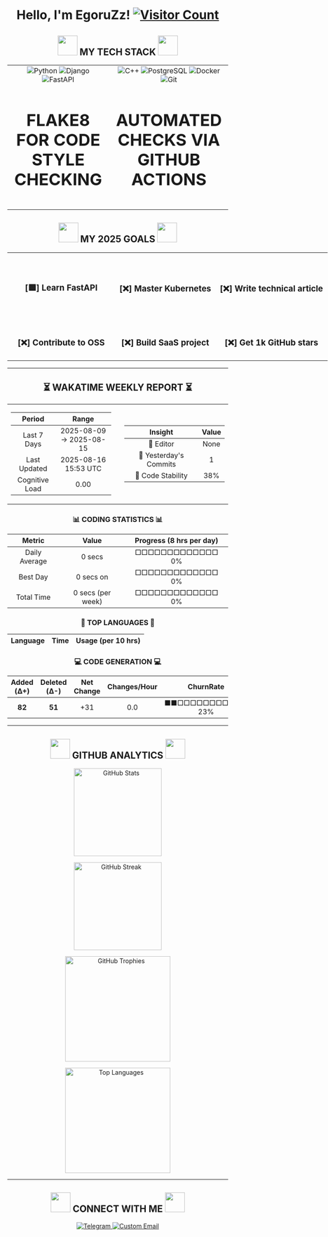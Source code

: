 <h1 align="center"> 
  Hello, I'm EgoruZz!
  <a href="https://visitorbadge.io/status?path=https%3A%2F%2Fgithub.com%2FEgoruZz">
    <img src="https://api.visitorbadge.io/api/visitors?path=https%3A%2F%2Fgithub.com%2FEgoruZz&label=VISITORS&labelColor=%23555555&countColor=%23ffd700" alt="Visitor Count"/>
  </a>
</h1>

<div align="center">
<h2 align="center">
  <img src="https://media.giphy.com/media/v1.Y2lkPTc5MGI3NjExa25hN3VheTJ6eXl1eXAxc3M4b2EwaXhocDZvMHF6dXNpcjZkNnVqbiZlcD12MV9zdGlja2Vyc19zZWFyY2gmY3Q9cw/lqFSrdm94nEAFDxPp7/giphy.gif" width="45px"/>
  MY TECH STACK
  <img src="https://media.giphy.com/media/v1.Y2lkPTc5MGI3NjExMGJmbDB5bTFuYXV2Y2xsOW9ocWw0bWp5eTY0eG80b3E1MnZ0eWk0ZiZlcD12MV9zdGlja2Vyc19zZWFyY2gmY3Q9cw/efaDE6kE1PuM4JJqAb/giphy.gif" width="45px"/>
</h2>

<table style="width: 100%; border: none;">
  <!-- Первая строка -->
  <tr>
    <td align="center" valign="middle" style="width: 60%">
      <img src="https://img.shields.io/badge/Python-3776AB?style=for-the-badge&logo=python&logoColor=white" alt="Python">
      <img src="https://img.shields.io/badge/Django-092E20?style=for-the-badge&logo=django&logoColor=white" alt="Django">
      <img src="https://img.shields.io/badge/FastAPI-009688?style=for-the-badge&logo=fastapi&logoColor=white" alt="FastAPI">
    </td>
    <td align="center" valign="middle" style="width: 60%">
      <img src="https://img.shields.io/badge/C++-FF55FA?style=for-the-badge&logo=c%2B%2B&logoColor=white" alt="C++">
      <img src="https://img.shields.io/badge/PostgreSQL-4169E1?style=for-the-badge&logo=postgresql&logoColor=white" alt="PostgreSQL">
      <img src="https://img.shields.io/badge/Docker-2496ED?style=for-the-badge&logo=docker&logoColor=white" alt="Docker">
      <img src="https://img.shields.io/badge/Git-F05032?style=for-the-badge&logo=git&logoColor=white" alt="Git">
    </td>
  </tr>
  <!-- Вторая строка -->
  <tr>
    <td style="text-align: center; vertical-align: middle; width: 60%; font-size: 32px; font-weight: bold;">
      <h3>FLAKE8 FOR CODE STYLE CHECKING</h3>
    </td>
    <td style="text-align: center; vertical-align: middle; width: 60%; font-size: 32px; font-weight: bold;">
      <h3>AUTOMATED CHECKS VIA GITHUB ACTIONS</h3>
    </td>
  </tr>
</table>
</div>

<div align="center">
<h2 align="center">
  <img src="https://media.giphy.com/media/v1.Y2lkPWVjZjA1ZTQ3Ymp6ZHZzdm8xcTUxZDU4YnNuNXhoM2I4NnBqdm85NHN2cmhkYzdidCZlcD12MV9zdGlja2Vyc19yZWxhdGVkJmN0PXM/gHW3VfdViwQ0Wg2in8/giphy.gif" width="45px"/>
  MY 2025 GOALS
  <img src="https://media.giphy.com/media/v1.Y2lkPWVjZjA1ZTQ3Ymp6ZHZzdm8xcTUxZDU4YnNuNXhoM2I4NnBqdm85NHN2cmhkYzdidCZlcD12MV9zdGlja2Vyc19yZWxhdGVkJmN0PXM/d8FPI8fqXEgwRWB5W4/giphy.gif" width="45px"/>
</h2>

<table style="width:150%; border:none; text-align:center;">
  <tr>
    <td style="padding: 40px; text-align: center; vertical-align: middle;"><h3>[🟩] Learn FastAPI</h3></td>
    <td style="padding: 10px; text-align: center; vertical-align: middle;"><h3>[❌] Master Kubernetes</h3></td>
    <td style="padding: 10px; text-align: center; vertical-align: middle;"><h3>[❌] Write technical article</h3></td>
  </tr>
  <tr>
    <td style="padding: 10px; text-align: center; vertical-align: middle;"><h3>[❌] Contribute to OSS</h3></td>
    <td style="padding: 10px; text-align: center; vertical-align: middle;"><h3>[❌] Build SaaS project</h3></td>
    <td style="padding: 10px; text-align: center; vertical-align: middle;"><h3>[❌] Get 1k GitHub stars</h3></td>
  </tr>
</table>
</div>

---

<!--START_SECTION:waka-->
<div align='center'>

## ⏳ WAKATIME WEEKLY REPORT ⏳

<table><tr>
<td width="50%" style="padding-right: 15px;">

| Period | Range |
|:------:|:-----:|
| Last 7 Days | 2025-08-09 → 2025-08-15 |
| Last Updated | 2025-08-16 15:53 UTC |
| Cognitive Load | 0.00 |
</td>
<td width="50%" style="padding-left: 15px;">

| Insight | Value |
|:-------:|:-----:|
| 🔵 Editor | None |
| 📌 Yesterday's Commits | 1 |
| 🥎 Code Stability | 38% |
</td>
</tr></table>

### 📊 CODING STATISTICS 📊

| Metric | Value | Progress (8 hrs per day) |
|:------:|:-----:|:--------:|
| Daily Average | 0 secs | □□□□□□□□□□□□□ 0% |
| Best Day | 0 secs on  | □□□□□□□□□□□□□ 0% |
| Total Time | 0 secs (per week) | □□□□□□□□□□□□□ 0% |

### 🚀 TOP LANGUAGES 🚀

| Language | Time | Usage (per 10 hrs) |
|:--------:|:----:|:-----:|
### 💻 CODE GENERATION 💻

| Added (Δ+) | Deleted (Δ-) | Net Change | Changes/Hour | ChurnRate | Balance |
|:---------:|:-----------:|:----------:|:-----------:|:--------:|:-------:|
| **82** | **51** | +31 | 0.0 | ■■□□□□□□□□□□□ 23% | 1.60 |

</div>
<!--END_SECTION:waka-->

---

<div align="center">
  <h2 align="center">
    <img src="https://media.giphy.com/media/v1.Y2lkPWVjZjA1ZTQ3Ymp6ZHZzdm8xcTUxZDU4YnNuNXhoM2I4NnBqdm85NHN2cmhkYzdidCZlcD12MV9zdGlja2Vyc19yZWxhdGVkJmN0PXM/LPfKg9FjGEPKn5lcnZ/giphy.gif" width="45px"/>
    GITHUB ANALYTICS
    <img src="https://media.giphy.com/media/v1.Y2lkPWVjZjA1ZTQ3Ymp6ZHZzdm8xcTUxZDU4YnNuNXhoM2I4NnBqdm85NHN2cmhkYzdidCZlcD12MV9zdGlja2Vyc19yZWxhdGVkJmN0PXM/YMjgqsmn5131Y4tYY6/giphy.gif" width="45px"/>
</h2>

  <!-- GitHub Stats -->
  <img src="https://github-readme-stats-sigma-five.vercel.app/api?username=EgoruZz&show_icons=true&count_private=true&disable_animations=true" 
       height="200" 
       alt="GitHub Stats"
       style="display: block; margin: 10px auto;"/>

  <!-- Streak Stats -->
  <img src="https://streak-stats.demolab.com?user=EgoruZz" 
       height="200" 
       alt="GitHub Streak"
       style="display: block; margin: 10px auto;"/>

  <!-- Trophies -->
  <img src="https://github-profile-trophy.vercel.app/?username=EgoruZz&column=4&margin-w=15&margin-h=15" 
       height="240" 
       alt="GitHub Trophies"
       style="display: block; margin: 10px auto;"/>

  <!-- Top Languages -->
  <img src="https://github-readme-stats-sigma-five.vercel.app/api/top-langs/?username=EgoruZz&layout=compact&exclude_repo=README-STATS,starter-templates&langs_count=8&count_private=true" 
       height="240" 
       alt="Top Languages"
       style="display: block; margin: 10px auto;"/>
</div>

---

<div align="center">
<h2 align="center">
  <img src="https://media.giphy.com/media/v1.Y2lkPTc5MGI3NjExa25hN3VheTJ6eXl1eXAxc3M4b2EwaXhocDZvMHF6dXNpcjZkNnVqbiZlcD12MV9zdGlja2Vyc19zZWFyY2gmY3Q9cw/lqFSrdm94nEAFDxPp7/giphy.gif" width="45px"/>
  CONNECT WITH ME
  <img src="https://media.giphy.com/media/v1.Y2lkPTc5MGI3NjExMGJmbDB5bTFuYXV2Y2xsOW9ocWw0bWp5eTY0eG80b3E1MnZ0eWk0ZiZlcD12MV9zdGlja2Vyc19zZWFyY2gmY3Q9cw/efaDE6kE1PuM4JJqAb/giphy.gif" width="45px"/>
</h2>
</div>

<p align="center">
  <a href="https://t.me/gggggzks" target="_blank">
    <img src="https://img.shields.io/badge/Telegram-2CA5E0?style=for-the-badge&logo=telegram&logoColor=white" alt="Telegram">
  </a>
  <a href="mailto:egor.s.sergeev@mail.ru">
    <img src="https://img.shields.io/badge/My_Email-FF5733?style=for-the-badge" alt="Custom Email">
  </a>
</p>
